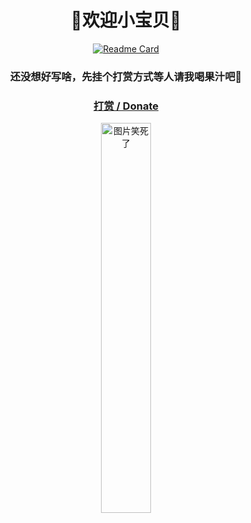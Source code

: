 <div align="center">
  
  
#  👋欢迎小宝贝👋


<!--**ozingi/ozingi** is a ✨ _special_ ✨ repository because its `README.md` (this file) appears on your GitHub profile.

Here are some ideas to get you started:

- 🔭 I’m currently working on ...
- 🌱 I’m currently learning ...
- 👯 I’m looking to collaborate on ...
- 🤔 I’m looking for help with ...
- 💬 Ask me about ...
- 📫 How to reach me: ...
- 😄 Pronouns: ...
- ⚡ Fun fact: ...
-->
[![Readme Card](https://github-readme-stats-one-bice.vercel.app/api?username=ozingi&show_icons=true&role=OWNER,ORGANIZATION_MEMBER,COLLABORATOR)](#)
### 还没想好写啥，先挂个打赏方式等人请我喝果汁吧🥰

### [打赏 / Donate](https://ozingi.github.io/img/payment/Alipay.jpg)
<img alt="图片笑死了" style="width:40% " src="https://ozingi.github.io/img/payment/Alipay.jpg"/>
  
  
</div>
